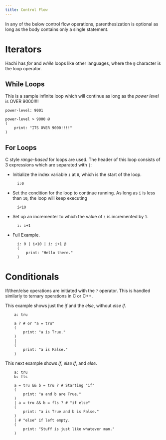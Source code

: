 ```yaml
---
title: Control Flow
---
```


In any of the below control flow operations, parenthesization is optional as long as the body contains only a single statement.

# Iterators
Hachi has *for* and *while* loops like other languages, where the `@` character is the loop operator.

## While Loops
This is a sample infinite loop which will continue as long as the *power level* is OVER 9000!!!!

    power-level: 9001

    power-level > 9000 @
    (
        print: "ITS OVER 9000!!!!"
    )

## For Loops
C style *range-based* for loops are used. The header of this loop consists of 3 expressions which are separated with `|`:
- Initialize the index variable `i` at `0`, which is the start of the loop.
    
        i:0
- Set the condition for the loop to continue running. As long as `i` is less than `10`, the loop will keep executing

        i<10

- Set up an incrementer to which the value of `i` is incremented by `1`.

        i: i+1

- Full Example.

        i: 0 | i<10 | i: i+1 @
        (
            print: "Hello there."
        )

# Conditionals
If/then/else operations are initiated with the `?` operator. This is handled similarly to ternary operations in C or C++.

This example shows just the *if* and the *else*, without *else if*.

        a: tru

        a ? # or "a = tru"
        (
            print: "a is True."
        )
        |
        (
            print: "a is False."
        )

This next example shows *if*, *else if*, and *else*.

        a: tru
        b: fls

        a = tru && b = tru ? # Starting "if"
        (
            print: "a and b are True."
        )
        | a = tru && b = fls ? # "if else"
        (
            print: "a is True and b is False."
        )
        | # "else" if left empty.
        (
            print: "Stuff is just like whatever man."
        )